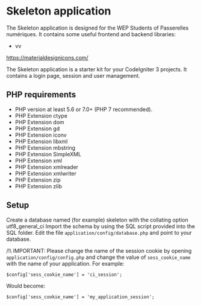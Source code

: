 # Skeleton application

The Skeleton application is designed for the WEP Students of Passerelles numériques.
It contains some useful frontend and backend libraries:

 * vv

https://materialdesignicons.com/


The Skeleton application is a starter kit for your CodeIgniter 3 projects.
It contains a login page, session and user management.

## PHP requirements

 * PHP version at least 5.6 or 7.0+ (PHP 7 recommended).
 * PHP Extension ctype
 * PHP Extension dom
 * PHP Extension gd
 * PHP Extension iconv
 * PHP Extension libxml
 * PHP Extension mbstring
 * PHP Extension SimpleXML
 * PHP Extension xml
 * PHP Extension xmlreader
 * PHP Extension xmlwriter
 * PHP Extension zip
 * PHP Extension zlib

## Setup

Create a database named (for example) skeleton with the collating option utf8_general_ci
Import the schema by using the SQL script provided into the SQL folder.
Edit the file `application/config/database.php` and point to your database.

/!\ IMPORTANT: Please change the name of the session cookie by opening `application/config/config.php` and change the value of  `sess_cookie_name` with the name of your application. For example:

    $config['sess_cookie_name'] = 'ci_session';

Would become:

    $config['sess_cookie_name'] = 'my_application_session';
